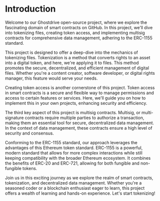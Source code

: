 # Introduction

Welcome to our Ghostdrive open-source project, where we explore the fascinating domain of smart contracts on GitHub. In this project, we'll dive into tokenizing files, creating token access, and implementing multisig contracts for comprehensive data management, adhering to the ERC-1155 standard.

This project is designed to offer a deep-dive into the mechanics of tokenizing files. Tokenization is a method that converts rights to an asset into a digital token, and here, we're applying it to files. This method promotes the secure, decentralized, and efficient management of digital files. Whether you're a content creator, software developer, or digital rights manager, this feature would serve your needs.

Creating token access is another cornerstone of this project. Token access in smart contracts is a secure and flexible way to manage permissions and access to certain features or services. Here, we'll guide you on how to implement this in your own projects, enhancing security and efficiency.

The third key aspect of this project is multisig contracts. Multisig, or multi-signature contracts require multiple parties to authorize a transaction, making them an essential tool for secure, decentralized data management. In the context of data management, these contracts ensure a high level of security and consensus.

Conforming to the ERC-1155 standard, our approach leverages the advantages of this Ethereum token standard. ERC-1155 is a powerful, modern standard that allows for more complex interactions while still keeping compatibility with the broader Ethereum ecosystem. It combines the benefits of ERC-20 and ERC-721, allowing for both fungible and non-fungible tokens.

Join us in this exciting journey as we explore the realm of smart contracts, tokenization, and decentralized data management. Whether you're a seasoned coder or a blockchain enthusiast eager to learn, this project offers a wealth of learning and hands-on experience. Let's start tokenizing!
